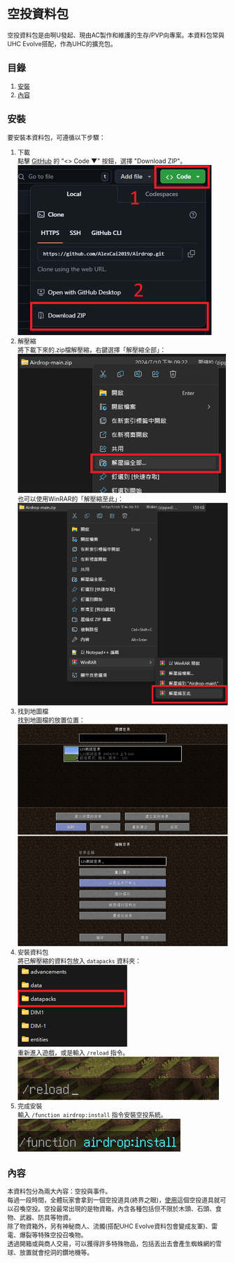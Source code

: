 # 空投資料包

空投資料包是由啊U發起、現由AC製作和維護的生存/PVP向專案。本資料包常與UHC Evolve搭配，作為UHC的擴充包。

## 目錄

1. <a href="#installation">安裝</a>
2. <a href="#introduction">內容</a>

## <span id="installation">安裝</span>

要安裝本資料包，可遵循以下步驟：

1. 下載<br>
	點擊 [GitHub](https://github.com/AlexCai2019/Airdrop) 的 "<> Code ▼" 按鈕，選擇 "Download ZIP"。<br>
	![Download ZIP](images/installation/1.png)
2. 解壓縮<br>
	將下載下來的.zip檔解壓縮，右鍵選擇「解壓縮全部」：<br>
	![解壓縮全部](images/installation/2.png)<br>
	也可以使用WinRAR的「解壓縮至此」：<br>
	![解壓縮至此](images/installation/3.png)
3. 找到地圖檔<br>
	找到地圖檔的放置位置：<br>
	![編輯世界](images/installation/4.png)<br>
	![開啟世界資料夾](images/installation/5.png)<br>
4. 安裝資料包<br>
	將已解壓縮的資料包放入 `datapacks` 資料夾：<br>
	![datapacks資料夾](images/installation/6.png)<br>
	重新進入遊戲，或是輸入 `/reload` 指令。<br>
	![輸入/reload指令](images/installation/7.png)<br>
5. 完成安裝<br>
	輸入 `/function airdrop:install` 指令安裝空投系統。
	![輸入/function airdrop:install指令](images/installation/8.png)

## <span id="introduction">內容</span>

本資料包分為兩大內容：空投與事件。<br>
每過一段時間，全體玩家會拿到一個空投道具(終界之眼)，<u title="預設右鍵">使用</u>這個空投道具就可以召喚空投。空投最常出現的是物資箱，內含各種包括但不限於木頭、石頭、食物、武器、防具等物資。<br>
除了物資箱外，另有神秘商人、流髑(搭配UHC Evolve資料包會變成友軍)、雷電、爆裂等特殊空投召喚物。<br>
透過開箱或與商人交易，可以獲得許多特殊物品，包括丟出去會產生蜘蛛網的雪球、放置就會挖洞的鑽地機等。<br>